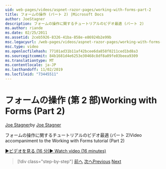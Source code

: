 ```yaml
---
uid: web-pages/videos/aspnet-razor-pages/working-with-forms-part-2
title: フォームの操作 (パート 2) |Microsoft Docs
author: JoeStagner
description: フォームの操作に関するチュートリアルのビデオ最適 (パート 2)
ms.author: riande
ms.date: 02/25/2011
ms.assetid: 2ceb5926-8326-41ba-858e-e86924b2e99b
msc.legacyurl: /web-pages/videos/aspnet-razor-pages/working-with-forms-part-2
msc.type: video
ms.openlocfilehash: 77101ad31b11af42bcee6da858f0211ced1bd8a3
ms.sourcegitcommit: 84b1681d4e6253e30468c8df8a09fe03beea9309
ms.translationtype: MT
ms.contentlocale: ja-JP
ms.lasthandoff: 11/02/2019
ms.locfileid: "73445511"
---
```

# <a name="working-with-forms-part-2"></a><span data-ttu-id="32dea-103">フォームの操作 (第 2 部)</span><span class="sxs-lookup"><span data-stu-id="32dea-103">Working with Forms (Part 2)</span></span>

<span data-ttu-id="32dea-104">[Joe Stagner](https://github.com/JoeStagner)</span><span class="sxs-lookup"><span data-stu-id="32dea-104">by [Joe Stagner](https://github.com/JoeStagner)</span></span>

<span data-ttu-id="32dea-105">フォームの操作に関するチュートリアルのビデオ最適 (パート 2)</span><span class="sxs-lookup"><span data-stu-id="32dea-105">Video accompaniment to the Working with Forms tutorial (Part 2)</span></span>

<span data-ttu-id="32dea-106">[&#9654;ビデオを見る (16 分)](https://channel9.msdn.com/Blogs/ASP-NET-Site-Videos/working-with-forms-(part-2))</span><span class="sxs-lookup"><span data-stu-id="32dea-106">[&#9654; Watch video (16 minutes)](https://channel9.msdn.com/Blogs/ASP-NET-Site-Videos/working-with-forms-(part-2))</span></span>

> [!div class="step-by-step"]
> <span data-ttu-id="32dea-107">[前へ](working-with-forms-part-1.md)
> [次へ](working-with-data-part-1.md)</span><span class="sxs-lookup"><span data-stu-id="32dea-107">[Previous](working-with-forms-part-1.md)
[Next](working-with-data-part-1.md)</span></span>
